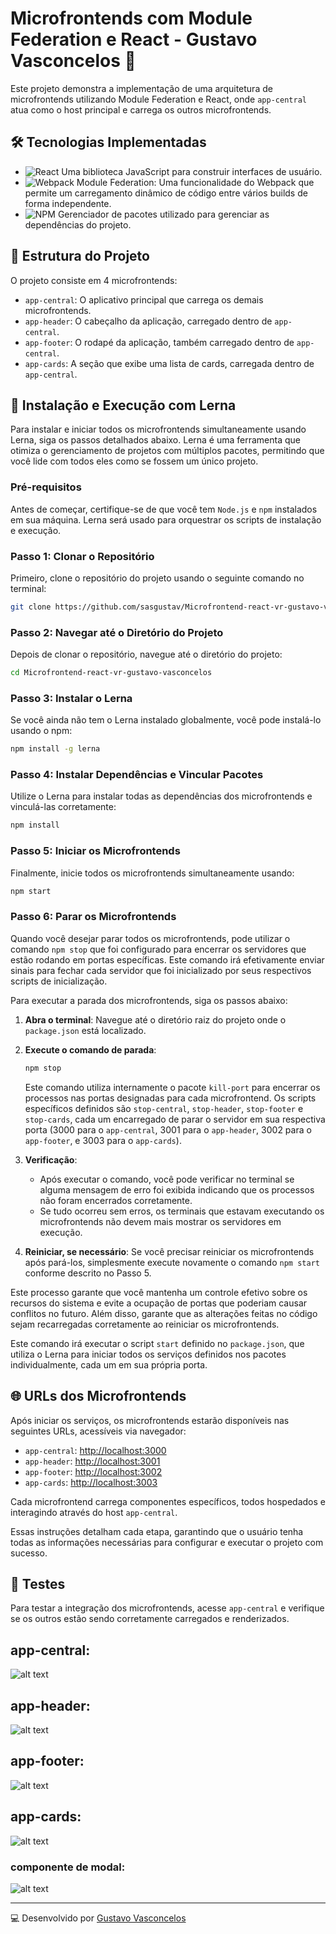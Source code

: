 # Microfrontends com Module Federation e React - Gustavo Vasconcelos 🚀

Este projeto demonstra a implementação de uma arquitetura de microfrontends utilizando Module Federation e React, onde `app-central` atua como o host principal e carrega os outros microfrontends.

## 🛠 Tecnologias Implementadas

 - ![React](https://img.shields.io/badge/-React-61DAFB?style=flat-square&logo=react&logoColor=white) Uma biblioteca JavaScript para construir interfaces de usuário.
 - ![Webpack](https://img.shields.io/badge/-Webpack-8DD6F9?style=flat-square&logo=Webpack&logoColor=white) Module Federation: Uma funcionalidade do Webpack que permite um carregamento dinâmico de código entre vários builds de forma independente.
 - ![NPM](https://img.shields.io/badge/-npm-CB3837?style=flat-square&logo=npm) Gerenciador de pacotes utilizado para gerenciar as dependências do projeto.

## 📂 Estrutura do Projeto

O projeto consiste em 4 microfrontends:

- `app-central`: O aplicativo principal que carrega os demais microfrontends.
- `app-header`: O cabeçalho da aplicação, carregado dentro de `app-central`.
- `app-footer`: O rodapé da aplicação, também carregado dentro de `app-central`.
- `app-cards`: A seção que exibe uma lista de cards, carregada dentro de `app-central`.

## 🚀 Instalação e Execução com Lerna

Para instalar e iniciar todos os microfrontends simultaneamente usando Lerna, siga os passos detalhados abaixo. Lerna é uma ferramenta que otimiza o gerenciamento de projetos com múltiplos pacotes, permitindo que você lide com todos eles como se fossem um único projeto.

### Pré-requisitos
Antes de começar, certifique-se de que você tem `Node.js` e `npm` instalados em sua máquina. Lerna será usado para orquestrar os scripts de instalação e execução.

### Passo 1: Clonar o Repositório
Primeiro, clone o repositório do projeto usando o seguinte comando no terminal:
```bash
git clone https://github.com/sasgustav/Microfrontend-react-vr-gustavo-vasconcelos.git
```

### Passo 2: Navegar até o Diretório do Projeto
Depois de clonar o repositório, navegue até o diretório do projeto:
```bash
cd Microfrontend-react-vr-gustavo-vasconcelos
```

### Passo 3: Instalar o Lerna
Se você ainda não tem o Lerna instalado globalmente, você pode instalá-lo usando o npm:
```bash
npm install -g lerna
```

### Passo 4: Instalar Dependências e Vincular Pacotes
Utilize o Lerna para instalar todas as dependências dos microfrontends e vinculá-las corretamente:
```bash
npm install
```

### Passo 5: Iniciar os Microfrontends
Finalmente, inicie todos os microfrontends simultaneamente usando:
```bash
npm start
```

### Passo 6: Parar os Microfrontends

Quando você desejar parar todos os microfrontends, pode utilizar o comando `npm stop` que foi configurado para encerrar os servidores que estão rodando em portas específicas. Este comando irá efetivamente enviar sinais para fechar cada servidor que foi inicializado por seus respectivos scripts de inicialização.

Para executar a parada dos microfrontends, siga os passos abaixo:

1. **Abra o terminal**: Navegue até o diretório raiz do projeto onde o `package.json` está localizado.

2. **Execute o comando de parada**:
   ```bash
   npm stop
   ```
   Este comando utiliza internamente o pacote `kill-port` para encerrar os processos nas portas designadas para cada microfrontend. Os scripts específicos definidos são `stop-central`, `stop-header`, `stop-footer` e `stop-cards`, cada um encarregado de parar o servidor em sua respectiva porta (3000 para o `app-central`, 3001 para o `app-header`, 3002 para o `app-footer`, e 3003 para o `app-cards`).

3. **Verificação**:
   - Após executar o comando, você pode verificar no terminal se alguma mensagem de erro foi exibida indicando que os processos não foram encerrados corretamente.
   - Se tudo ocorreu sem erros, os terminais que estavam executando os microfrontends não devem mais mostrar os servidores em execução.

4. **Reiniciar, se necessário**: Se você precisar reiniciar os microfrontends após pará-los, simplesmente execute novamente o comando `npm start` conforme descrito no Passo 5.

Este processo garante que você mantenha um controle efetivo sobre os recursos do sistema e evite a ocupação de portas que poderiam causar conflitos no futuro. Além disso, garante que as alterações feitas no código sejam recarregadas corretamente ao reiniciar os microfrontends.

Este comando irá executar o script `start` definido no `package.json`, que utiliza o Lerna para iniciar todos os serviços definidos nos pacotes individualmente, cada um em sua própria porta.

## 🌐 URLs dos Microfrontends
Após iniciar os serviços, os microfrontends estarão disponíveis nas seguintes URLs, acessíveis via navegador:
- `app-central`: [http://localhost:3000](http://localhost:3000)
- `app-header`: [http://localhost:3001](http://localhost:3001)
- `app-footer`: [http://localhost:3002](http://localhost:3002)
- `app-cards`: [http://localhost:3003](http://localhost:3003)

Cada microfrontend carrega componentes específicos, todos hospedados e interagindo através do host `app-central`.

Essas instruções detalham cada etapa, garantindo que o usuário tenha todas as informações necessárias para configurar e executar o projeto com sucesso.

## 🧪 Testes

Para testar a integração dos microfrontends, acesse `app-central` e verifique se os outros estão sendo corretamente carregados e renderizados.

## app-central:
![alt text](app-central.png)

## app-header:
![alt text](app-header.png)

## app-footer:
![alt text](app-footer.png)

## app-cards:
![alt text](app-cards.png)
### componente de modal:
![alt text](app-cards-component.png)

---
💻 Desenvolvido por [Gustavo Vasconcelos](https://github.com/sasgustav)